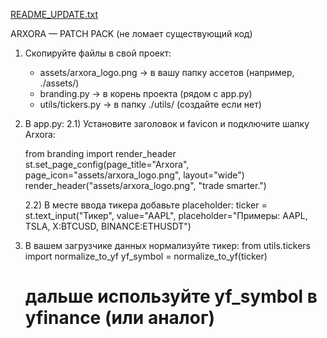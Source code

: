 [README_UPDATE.txt](https://github.com/user-attachments/files/22123685/README_UPDATE.txt)

ARXORA — PATCH PACK (не ломает существующий код)

1) Скопируйте файлы в свой проект:
   - assets/arxora_logo.png  -> в вашу папку ассетов (например, ./assets/)
   - branding.py             -> в корень проекта (рядом с app.py)
   - utils/tickers.py        -> в папку ./utils/ (создайте если нет)

2) В app.py:
   2.1) Установите заголовок и favicon и подключите шапку Arxora:

   from branding import render_header
   st.set_page_config(page_title="Arxora", page_icon="assets/arxora_logo.png", layout="wide")
   render_header("assets/arxora_logo.png", "trade smarter.")

   2.2) В месте ввода тикера добавьте placeholder:
   ticker = st.text_input("Тикер", value="AAPL", placeholder="Примеры: AAPL, TSLA, X:BTCUSD, BINANCE:ETHUSDT")

3) В вашем загрузчике данных нормализуйте тикер:
   from utils.tickers import normalize_to_yf
   yf_symbol = normalize_to_yf(ticker)
   # дальше используйте yf_symbol в yfinance (или аналог)
